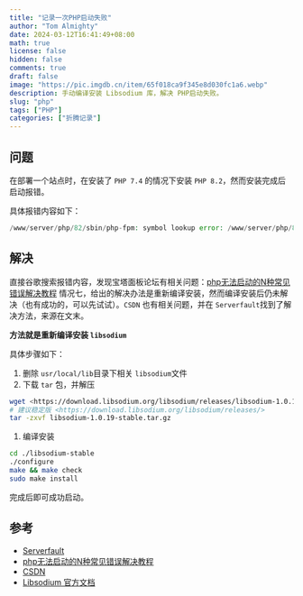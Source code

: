 ```yaml
---
title: "记录一次PHP启动失败"
author: "Tom Almighty"
date: 2024-03-12T16:41:49+08:00
math: true
license: false
hidden: false
comments: true
draft: false
image: "https://pic.imgdb.cn/item/65f018ca9f345e8d030fc1a6.webp"
description: 手动编译安装 Libsodium 库，解决 PHP启动失败。
slug: "php"
tags: ["PHP"]
categories: ["折腾记录"]
---
```

## 问题

在部署一个站点时，在安装了 `PHP 7.4` 的情况下安装 `PHP 8.2`，然而安装完成后启动报错。

具体报错内容如下：

```php
/www/server/php/82/sbin/php-fpm: symbol lookup error: /www/server/php/82/sbin/php-fpm:undefined symbol: crypto_pwhash_scryptsalsa208sha256_opslimit_interactive
```

## 解决

直接谷歌搜索报错内容，发现宝塔面板论坛有相关问题：[php无法启动的N种常见错误解决教程](https://www.bt.cn/bbs/forum.php?mod=viewthread&tid=65378) 情况七，给出的解决办法是重新编译安装，然而编译安装后仍未解决（也有成功的，可以先试试）。`CSDN` 也有相关问题，并在 `Serverfault`找到了解决方法，来源在文末。

**方法就是重新编译安装 `libsodium`**

具体步骤如下：

1. 删除 `usr/local/lib`目录下相关 `libsodium`文件
2. 下载 `tar` 包，并解压

```bash
wget <https://download.libsodium.org/libsodium/releases/libsodium-1.0.19-stable.tar.gz>
# 建议稳定版 <https://download.libsodium.org/libsodium/releases/>
tar -zxvf libsodium-1.0.19-stable.tar.gz
```

1. 编译安装

```bash
cd ./libsodium-stable
./configure
make && make check
sudo make install
```

完成后即可成功启动。

## 参考

- [Serverfault](https://serverfault.com/questions/1016495/unable-to-install-php-7-error-undefined-symbol-crypto-pwhash-scryptsalsa208sha)
- [php无法启动的N种常见错误解决教程](https://www.bt.cn/bbs/forum.php?mod=viewthread&tid=65378)
- [CSDN](https://blog.csdn.net/qq_41204553/article/details/124322021)
- [Libsodium 官方文档](https://doc.libsodium.org/installation)
